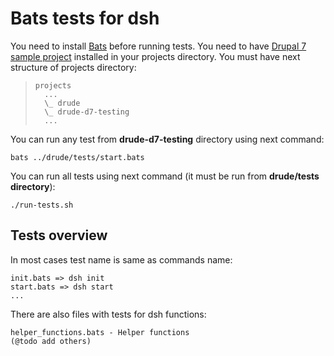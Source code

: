 # Bats tests for dsh

You need to install [Bats](https://github.com/sstephenson/bats) before running tests.
You need to have [Drupal 7 sample project](https://github.com/blinkreaction/drude-d7-testing) installed in your projects directory.
You must have next structure of projects directory:
>     projects
>       ...
>       \_ drude
>       \_ drude-d7-testing
>       ...

You can run any test from **drude-d7-testing** directory using next command:
```
bats ../drude/tests/start.bats
```

You can run all tests using next command (it must be run from **drude/tests directory**):
```
./run-tests.sh
```

## Tests overview

In most cases test name is same as commands name:
```
init.bats => dsh init
start.bats => dsh start
...
```

There are also files with tests for dsh functions:
```
helper_functions.bats - Helper functions
(@todo add others)
```